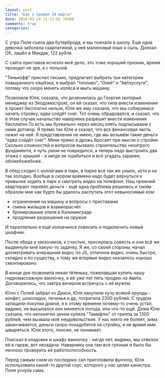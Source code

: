 ```yaml
---
layout: post
title: "Как я провёл 24 марта"
date: 2016-03-24 11:12:02 +0300
comments: true
categories: 
---
```

С утра Поля съела два бутерброда, и мы поехали в школу. Ещё одна девочка заболела скарлатиной, у неё малиновый язык и сыпь. Доехал ОК, зашёл в Макдак, 122 рубля.

С сайта приставов исчезло моё дело, это тоже хороший признак, время проходит не зря, а с пользой.

"Тинькофф" прислал письмо, предлагает выбрать три категории повышенного кэшбэка, я выбрал "топливо", "Окей" и "Автоуслуги", потому что скоро менять колёса и мыть машину.

Позвонила Юля, сказала, что дозвонилась до Георгия (который менеджер из Экодомостроя), он ей сказал, что типа внести изменения в проект бесплатно нельзя, Юля же ему сказала, что мы собираемся начать стройку, едва сойдёт снег. Тот очень обрадовался, и сказал, что в этом случае начальство наверняка разрешит внести изменения бесплатно.То есть мы буквально через месяц опять подписываем с ними договор. Я прямо так Юле и сказал, что вся финансовая часть лежит на ней. Я представления не имею, где мы возьмём такие деньги "едва сойдёт снег". Меня прямо в дрожь бросает при мысли о стройке. Сколько сложностей и вопросов вызвало строительство нехитрого фундамента, я чуть умом не повредился, а теперь надо выстроить два этажа с крышей - и нигде не ошибиться и всё угадать заранее, обожебожебоже.

В обед сходил с коллегами в парк, в парке всё так же уныло, хотя и не так холодно. Вообще в скором времени надо будет вернуться к привычке ходить в парк и смотреть видео на телефоне. Наш прежний квартирант перевёл деньги - ещё одна проблема решилась и таким образом мне как будто бы удалось распутать этот невыносимый ком:

- ограничения на машину и вопросы с приставами
- смена жильцов и взаиморасчёт
- бронирование отеля в Калининграде
- продление разрешения на оружие

И параллельно я ещё изловчился повесить и подключить новый шкафчик.

После обеда у заказчиков, к счастью, проснулась совесть и они всё же выдвинули мне какую-то задачку. Я же, со своей стороны, начал досматривать вчерашний видос по JS, отличное видео, очень быстро, складно и по существу, к тому же впервые видео оказалось хорошо смонтировано.

В конце дня позвонила некая тётенька, пожелавшая купить нашу гидромассажную ванночку, я её уже лет пять продаю на Авито. Договорились, что завтра вечером встречусь с её мужем.

Юлю с Полей забрал из Дикси, Юля накупили кучу всякой ерунды - конфет, шоколадок, печенья и др, потратила 2300 рублей. С трудом затащили покупки домой, я к этому времени почему-то очень устал, видимо, не высыпался или меняется погода, или что-то ещё. Дома Юля сказала, что непонятно зачем купила "Тамифлю" от гриппа за 1300 рублей, чем вызвала моё неудовольствие. У нас никто не болеет, зима заканчивается, деньги скоро понадобятся на стройку, и не время ими швыряться. Юля этого, похоже, не понимает.

Поискал в кладовке и шкафу ванночку - нигде нет, видимо, мы отвезли её в гараж, вот незадача. Наверняка она там вся грязная и было бы неплохо проверить её работоспособность.

Перед самым сном из последних сил приготовили фунчозу, Юля использовала какой-то другой соус, которого у нас целая канистра. Поля уснула сама.
